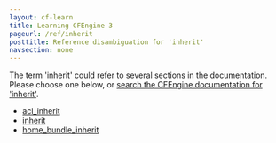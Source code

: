 ```yaml
---
layout: cf-learn
title: Learning CFEngine 3
pageurl: /ref/inherit
posttitle: Reference disambiguation for 'inherit'
navsection: none
---
```


The term 'inherit' could refer to several sections in the documentation. Please choose one below, or
[search the CFEngine documentation for 'inherit'](http://docs.cfengine.com/latest/search.html?q=inherit).

- [acl_inherit](http://docs.cfengine.com/latest/reference-promise-types-files.html#acl_inherit)
- [inherit](http://docs.cfengine.com/latest/reference-promise-types-methods.html#inherit)
- [home_bundle_inherit](http://docs.cfengine.com/latest/reference-promise-types-users.html#home_bundle_inherit)
